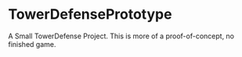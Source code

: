 # TowerDefensePrototype
A Small TowerDefense Project. This is more of a proof-of-concept, no finished game. 
